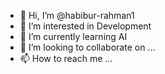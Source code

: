 - 👋 Hi, I’m @habibur-rahman1
- 👀 I’m interested in Development
- 🌱 I’m currently learning AI
- 💞️ I’m looking to collaborate on ...
- 📫 How to reach me ...

<!---
habibur-rahman1/habibur-rahman1 is a ✨ special ✨ repository because its `README.md` (this file) appears on your GitHub profile.
You can click the Preview link to take a look at your changes.
--->
